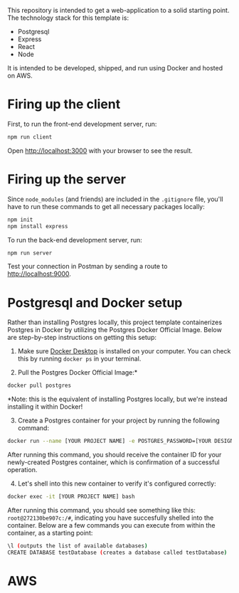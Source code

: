 This repository is intended to get a web-application to a solid starting point. The technology stack for this template is:
* Postgresql
* Express
* React
* Node

It is intended to be developed, shipped, and run using Docker and hosted on AWS.

# Firing up the client

First, to run the front-end development server, run:

```bash
npm run client 
```

Open [http://localhost:3000](http://localhost:3000) with your browser to see the result.

# Firing up the server

Since `node_modules` (and friends) are included in the `.gitignore` file, you'll have to run these commands to get all necessary packages locally:
```bash
npm init
npm install express
```

To run the back-end development server, run:

```bash
npm run server
```

Test your connection in Postman by sending a route to [http://localhost:9000](http://localhost:9000).

# Postgresql and Docker setup

Rather than installing Postgres locally, this project template containerizes Postgres in Docker by utilizing the Postgres Docker Official Image. Below are step-by-step instructions on getting this setup:

1. Make sure [Docker Desktop](https://www.docker.com/products/docker-desktop/) is installed on your computer. You can check this by running `docker ps` in your terminal.

2. Pull the Postgres Docker Official Image:*
```bash
docker pull postgres
```
*Note: this is the equivalent of installing Postgres locally, but we're instead installing it within Docker!

3. Create a Postgres container for your project by running the following command:
```bash
docker run --name [YOUR PROJECT NAME] -e POSTGRES_PASSWORD=[YOUR DESIGNATED PASSWORD] -d postgres
```
After running this command, you should receive the container ID for your newly-created Postgres container, which is confirmation of a successful operation.

4. Let's shell into this new container to verify it's configured correctly:
```bash
docker exec -it [YOUR PROJECT NAME] bash
```

After running this command, you should see something like this: `root@272130be907c:/#`, indicating you have succesfully shelled into the container. Below are a few commands you can execute from within the container, as a starting point:
```bash
\l (outputs the list of available databases)
CREATE DATABASE testDatabase (creates a database called testDatabase)
```

# AWS

